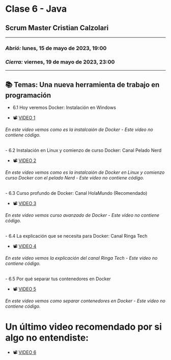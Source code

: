 # Clase 6 - Java 
## Scrum Master Cristian Calzolari

---

### *Abrió:* lunes, 15 de mayo de 2023, 19:00
### *Cierra:* viernes, 19 de mayo de 2023, 23:00

---

## 📚 Temas: Una nueva herramienta de trabajo en programación

- 6.1 Hoy veremos Docker: Instalación en Windows

- 📽 [VIDEO 1](https://youtu.be/_et7H0EQ8fY)

 *En este video vemos como es la instalcaión de Docker - Este vídeo no contiene código.*

<br>
- 6.2 Instalación en Linux y comienzo de curso Docker: Canal Pelado Nerd

- 📽 [VIDEO 2](https://youtu.be/CV_Uf3Dq-EU)

 *En este video vemos como es la instalcaión de Docker en Linux y comienzo curso Docker con el pelado Nerd - Este vídeo no contiene código.*
 
 <br>
- 6.3 Curso profundo de Docker: Canal HolaMundo (Recomendado)

- 📽 [VIDEO 3](https://youtu.be/4Dko5W96WHg)

 *En este video vemos curso avanzado de Docker - Este vídeo no contiene código.*
 
 <br>
 - 6.4 La explicación que se necesita para Docker: Canal Ringa Tech

- 📽 [VIDEO 4](https://youtu.be/9eTVZwMZJsA)

 *En este video vemos la explicación del canal Ringa Tech - Este vídeo no contiene código.*
 
 <br>
 - 6.5 Por qué separar tus contenedores en Docker

- 📽 [VIDEO 5](https://youtu.be/dPh2C6kswPQ)

 *En este video vemos como separar contenedores en Docker - Este vídeo no contiene código.*
 
 # Un último video recomendado por si algo no entendiste:
 
 - 📽 [VIDEO 6](https://youtu.be/hQgvt-s-AHQ)
 
 
 
 

